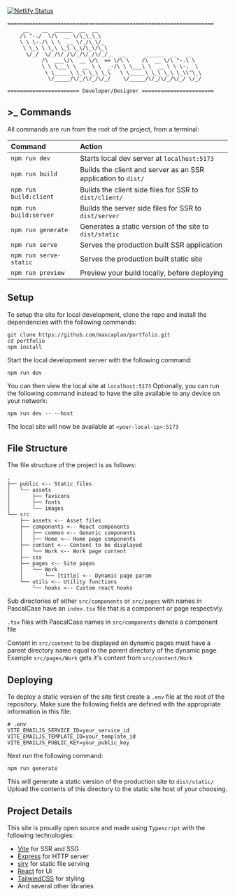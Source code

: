 [![Netlify Status](https://api.netlify.com/api/v1/badges/49f2ed15-a9df-4ec3-8085-6131915c8a86/deploy-status)](https://app.netlify.com/sites/maxcaplan/deploys)

    ==================================================================
         __    __  ______  __  __
        /\ "-./  \/\  __ \/\_\_\_\
        \ \ \-./\ \ \  __ \/_/\_\/_
         \ \_\ \ \_\ \_\ \_\/\_\/\_\
          \/_/  \/_/\/_/\/_/\/_/\/_/__  __      ______  __   __
               /\  ___\/\  __ \/\  == \/\ \    /\  __ \/\ "-.\ \
               \ \ \___\ \  __ \ \  _-/\ \ \___\ \  __ \ \ \-.  \
                \ \_____\ \_\ \_\ \_\   \ \_____\ \_\ \_\ \_\\"\_\
                 \/_____/\/_/\/_/\/_/    \/_____/\/_/\/_/\/_/ \/_/

    ======================= Developer/Designer =======================

## >\_ Commands

All commands are run from the root of the project, from a terminal:

| Command                | Action                                                        |
| :--------------------- | :------------------------------------------------------------ |
| `npm run dev`          | Starts local dev server at `localhost:5173`                   |
| `npm run build`        | Builds the client and server as an SSR application to `dist/` |
| `npm run build:client` | Builds the client side files for SSR to `dist/client/`        |
| `npm run build:server` | Builds the server side files for SSR to `dist/server`         |
| `npm run generate`     | Generates a static version of the site to `dist/static`       |
| `npm run serve`        | Serves the production built SSR application                   |
| `npm run serve-static` | Serves the production built static site                       |
| `npm run preview`      | Preview your build locally, before deploying                  |

## Setup

To setup the site for local development, clone the repo and install the dependencies with the following commands:

```
git clone https://github.com/maxcaplan/portfolio.git
cd portfolio
npm install
```

Start the local development server with the following command:

```
npm run dev
```

You can then view the local site at `localhost:5173`
Optionally, you can run the following command instead to have the site available to any device on your network:

```
npm run dev -- --host
```

The local site will now be available at `<your-local-ip>:5173`

## File Structure

The file structure of the project is as follows:

```
.
├── public <-- Static files
│   └── assets
│       ├── favicons
│       ├── fonts
│       └── images
└── src
    ├── assets <-- Asset files
    ├── components <-- React components
    │   ├── common <-- Generic components
    │   ├── Home <-- Home page components
    ├── content <-- Content to be displayed
    │   └── Work <-- Work page content
    ├── css
    ├── pages <-- Site pages
    │   └── Work
    │       └── [title] <-- Dynamic page param
    └── utils <-- Utility functions
        └── hooks <-- Custom react hooks
```

Sub directories of either `src/components` or `src/pages` with names in PascalCase have an `index.tsx` file that is a component or page respectivly.

`.tsx` files with PascalCase names in `src/components` denote a component file

Content in `src/content` to be displayed on dynamic pages must have a parent directory name equal to the parent directory of the dynamic page. Example `src/pages/Work` gets it's content from `src/content/Work`

## Deploying

To deploy a static version of the site first create a `.env` file at the root of the repository. Make sure the following fields are defined with the appropriate information in this file:

```
# .env
VITE_EMAILJS_SERVICE_ID=your_service_id
VITE_EMAILJS_TEMPLATE_ID=your_template_id
VITE_EMAILJS_PUBLIC_KEY=your_public_key
```

Next run the following command:

```
npm run generate
```

This will generate a static version of the production site to `dist/static/`
Upload the contents of this directory to the static site host of your choosing.

## Project Details

This site is proudly open source and made using `Typescript` with the following technologies:

- [Vite](https://vitejs.dev/) for SSR and SSG
- [Express](https://expressjs.com/) for HTTP server
- [sirv](https://github.com/lukeed/sirv) for static file serving
- [React](https://react.dev/) for UI
- [TailwindCSS](https://tailwindcss.com/) for styling
- And several other libraries
